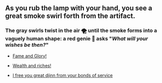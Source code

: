 ## As you rub the lamp with your hand, you see a great smoke swirl forth from the artifact.
### The gray swirls twist in the air 🌪 until the smoke forms into a vaguely human shape: a red genie 🧞 asks "*What will your wishes be then?*"

-  [Fame and Glory!](../WIP.md)

-  [Wealth and riches!](../WIP.md)

-  [I free you great djinn from your bonds of service](../WIP.md)
